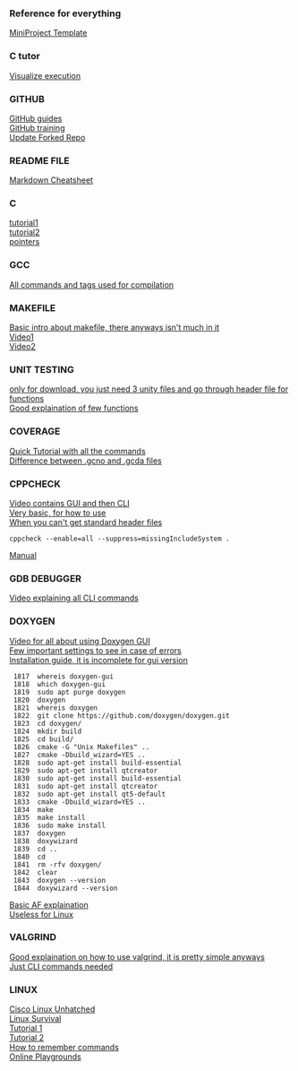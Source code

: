 ### Reference for everything
[MiniProject Template](https://github.com/stepin654321/MiniProject_Template)  

### C tutor
[Visualize execution](http://pythontutor.com/c.html#mode=edit)  

### GITHUB
[GitHub guides](https://guides.github.com/)  
[GitHub training](https://lab.github.com/githubtraining/first-day-on-github)  
[Update Forked Repo](https://medium.com/@topspinj/how-to-git-rebase-into-a-forked-repo-c9f05e821c8a)

### README FILE
[Markdown Cheatsheet](https://github.com/adam-p/markdown-here/wiki/Markdown-Cheatsheet#links)  

### C
[tutorial1](https://aticleworld.com/c-tutorial/)  
[tutorial2](https://overiq.com/c-programming-101/)  
[pointers](https://www.freecodecamp.org/news/pointers-in-c-are-not-as-difficult-as-you-think/)  

### GCC
[All commands and tags used for compilation](https://www3.ntu.edu.sg/home/ehchua/programming/cpp/gcc_make.html)  

### MAKEFILE

[Basic intro about makefile, there anyways isn't much in it](https://www3.ntu.edu.sg/home/ehchua/programming/cpp/gcc_make.html)  
[Video1](https://www.youtube.com/watch?v=aw9wHbFTnAQ)  
[Video2](https://www.youtube.com/watch?v=_r7i5X0rXJk)  

### UNIT TESTING
[only for download, you just need 3 unity files and go through header file for functions](https://www.throwtheswitch.org/unity)  
[Good explaination of few functions](https://embetronicx.com/tutorials/unit_testing/unit-testing-in-c-testing-with-unity/)  

### COVERAGE
[Quick Tutorial with all the commands](https://www.tutorialspoint.com/unix_commands/gcov.htm)  
[Difference between .gcno and .gcda files](https://gcc.gnu.org/onlinedocs/gcc/Gcov-Data-Files.html#:~:text=gcno%20files%20are%20placed%20in,be%20used%20to%20store%20the%20.&text=gcno%20notes%20file%20is%20generated,GCC%20%2Dftest%2Dcoverage%20option.)  

### CPPCHECK
[Video contains GUI and then CLI](https://www.youtube.com/watch?v=y_-MT1oXgNM)  
[Very basic, for how to use](https://github.com/khiguera/cppcheckTutorial)  
[When you can't get standard header files](https://stackoverflow.com/questions/6986033/cppcheck-cant-find-include-files)  

`cppcheck --enable=all --suppress=missingIncludeSystem .`  

[Manual](http://cppcheck.sourceforge.net/manual.pdf)  

### GDB DEBUGGER
[Video explaining all CLI commands](https://www.youtube.com/watch?v=bWH-nL7v5F4)  

### DOXYGEN
[Video for all about using Doxygen GUI](https://www.youtube.com/watch?v=TtRn3HsOm1s&t=295s)  
[Few important settings to see in case of errors](https://www.doxygen.nl/manual/faq.html)  
[Installation guide, it is incomplete for gui version](https://www.doxygen.nl/download.html)  
```  1816  sudo apt install doxygen-gui
 1817  whereis doxygen-gui
 1818  which doxygen-gui
 1819  sudo apt purge doxygen
 1820  doxygen
 1821  whereis doxygen
 1822  git clone https://github.com/doxygen/doxygen.git
 1823  cd doxygen/
 1824  mkdir build
 1825  cd build/
 1826  cmake -G "Unix Makefiles" ..
 1827  cmake -Dbuild_wizard=YES ..
 1828  sudo apt-get install build-essential
 1829  sudo apt-get install qtcreator
 1830  sudo apt-get install build-essential
 1831  sudo apt-get install qtcreator
 1832  sudo apt-get install qt5-default
 1833  cmake -Dbuild_wizard=YES ..
 1834  make
 1835  make install
 1836  sudo make install
 1837  doxygen
 1838  doxywizard
 1839  cd ..
 1840  cd
 1841  rm -rfv doxygen/
 1842  clear
 1843  doxygen --version
 1844  doxywizard --version
```  

[Basic AF explaination](https://embeddedinventor.com/guide-to-configure-doxygen-to-document-c-source-code-for-beginners/#Doxygen_pages)  
[Useless for Linux](https://embeddedinventor.com/doxygen-tutorial-getting-started-using-doxygen-on-windows/)  

### VALGRIND
[Good explaination on how to use valgrind, it is pretty simple anyways](https://embetronicx.com/tutorials/unit_testing/unit-testing-in-c-testing-with-unity/)  
[Just CLI commands needed](https://github.com/stepin654321/MiniProject_Template/tree/master/Example_Programs/programming_concpets/tools_examples/valgrind-examples)  

### LINUX
[Cisco Linux Unhatched](https://www.netacad.com/courses/os-it/ndg-linux-unhatched)  
[Linux Survival](https://linuxsurvival.com/)  
[Tutorial 1](https://linuxjourney.com/)  
[Tutorial 2](https://linux-training.be/index.php?nav=fundamentals)  
[How to remember commands](https://www.networkworld.com/article/3489537/7-ways-to-remember-linux-commands.html)  
[Online Playgrounds](https://www.katacoda.com/)  
